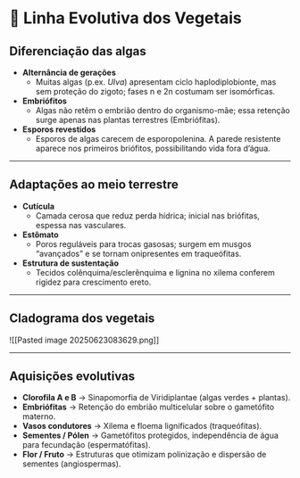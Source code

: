 
# 🌿 Linha Evolutiva dos Vegetais  

## Diferenciação das algas
- **Alternância de gerações**  
  - Muitas algas (p.ex. *Ulva*) apresentam ciclo haplodiplobionte, mas sem proteção do zigoto; fases n e 2n costumam ser isomórficas.  
- **Embriófitos**  
  - Algas não retêm o embrião dentro do organismo-mãe; essa retenção surge apenas nas plantas terrestres (Embriófitas).  
- **Esporos revestidos**  
  - Esporos de algas carecem de esporopolenina. A parede resistente aparece nos primeiros briófitos, possibilitando vida fora d’água.  

---

## Adaptações ao meio terrestre
- **Cutícula**  
  - Camada cerosa que reduz perda hídrica; inicial nas briófitas, espessa nas vasculares.  
- **Estômato**  
  - Poros reguláveis para trocas gasosas; surgem em musgos “avançados” e se tornam onipresentes em traqueófitas.  
- **Estrutura de sustentação**  
  - Tecidos colênquima/esclerênquima e lignina no xilema conferem rigidez para crescimento ereto.  

---

## Cladograma dos vegetais
![[Pasted image 20250623083629.png]]

---

## Aquisições evolutivas
- **Clorofila A e B** → Sinapomorfia de Viridiplantae (algas verdes + plantas).  
- **Embriófitas** → Retenção do embrião multicelular sobre o gametófito materno.  
- **Vasos condutores** → Xilema e floema lignificados (traqueófitas).  
- **Sementes / Pólen** → Gametófitos protegidos, independência de água para fecundação (espermatófitas).  
- **Flor / Fruto** → Estruturas que otimizam polinização e dispersão de sementes (angiospermas).  


